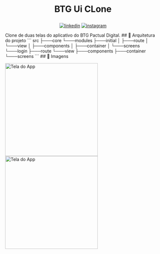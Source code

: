 # <p align="center"> BTG Ui CLone

<p align="center">
<a href="https://www.linkedin.com/in/saulo-nascimento-b6050b1b3/"><img src="https://img.icons8.com/android/24/000000/linkedin.png" alt="linkedin"></a>
<a href="https://www.instagram.com/smiqueias_/"><img src="https://img.icons8.com/android/24/000000/instagram.png" alt="instagram"></a>
</p>
Clone de duas telas do aplicativo do BTG Pactual Digital.
## 📁 Arquitetura do projeto
```
src
    ├───core
    └───modules
        ├───initial
        │   ├───route
        │   └───view
        │       ├───components
        │       ├───container
        │       └───screens
        └───login
            ├───route
            └───view
                ├───components
                ├───container
                └───screens
```
## 📱 Imagens
<p float="left">
<img src="https://i.imgur.com/jgserKk.png" alt="Tela do App" width="300"/>
<img src="https://i.imgur.com/ejMHE6V.png" alt="Tela do App" width="300"/>
</p>
